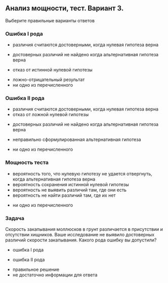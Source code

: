## Анализ мощности, тест. Вариант 3.

Выберите правильные варианты ответов

### Ошибка I рода
+ различия считаются достоверными, когда нулевая гипотеза верна
- достоверных различий не найдено когда альтернативная гипотеза верна
+ отказ от истинной нулевой гипотезы
- ложно-отрицательный результат
- ни одно из перечисленного

### Ошибка II рода
- различия считаются достоверными, когда нулевая гипотеза верна
- отказ от ложной нулевой гипотезы
+ достоверных различий не найдено когда альтернативная гипотеза верна
* неправильно сформулированная альтернативная гипотеза
- ни одно из перечисленного

### Мощность теста
- вероятность того, что нулевую гипотезу не удается отвергнуть, когда альтернативная гипотеза верна
- вероятность сохранения истинной нулевой гипотезы
- вероятность не выявить различий там, где они есть
- вероятность не найти различий там, где их нет
+ ни одно из перечисленного

### Задача

Скорость закапывания моллюсков в грунт различается в присутствии и отсутствии хищников. Ваше исследование не выявило достоверных различий скорости закапывания. Какого рода ошибку вы допустили?
- ошибка I рода
+ ошибка II рода
- правильное решение
- не достаточно информации для ответа